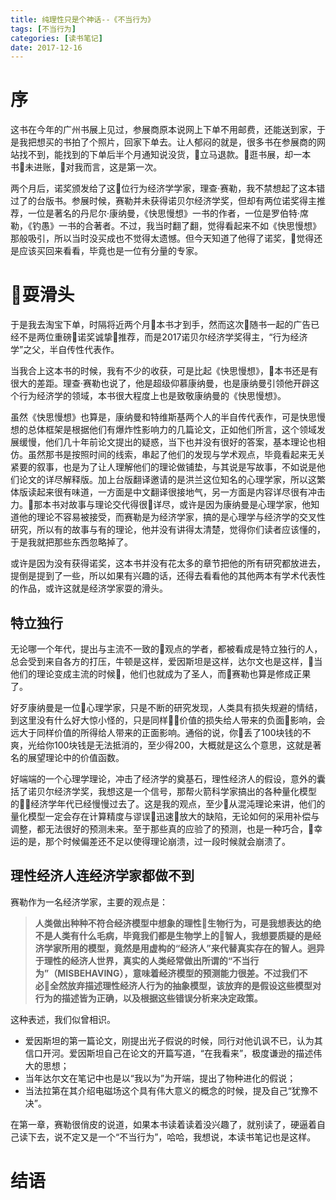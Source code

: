 ```yaml
---
title: 纯理性只是个神话--《不当行为》
tags: [不当行为]
categories: [读书笔记]
date: 2017-12-16
---
```


# 序

这书在今年的广州书展上见过，参展商原本说网上下单不用邮费，还能送到家，于是我把想买的书拍了个照片，回家下单去。让人郁闷的就是，很多书在参展商的网站找不到，能找到的下单后半个月通知说没货，立马退款。逛书展，却一本书未进账，对我而言，这是第一次。

两个月后，诺奖颁发给了这位行为经济学学家，理查·赛勒，我不禁想起了这本错过了的台版书。参展时候，赛勒并未获得诺贝尔经济学奖，但却有两位诺奖得主推荐，一位是著名的丹尼尔·康纳曼，《快思慢想》一书的作者，一位是罗伯特·席勒，《钓愚》一书的合著者。不过，我当时翻了翻，觉得看起来不如《快思慢想》那般吸引，所以当时没买成也不觉得太遗憾。但今天知道了他得了诺奖，觉得还是应该买回来看看，毕竟也是一位有分量的专家。
<!-- more -->
# 耍滑头

于是我去淘宝下单，时隔将近两个月本书才到手，然而这次随书一起的广告已经不是两位重磅诺奖诚挚推荐，而是2017诺贝尔经济学奖得主，“行为经济学”之父，半自传性代表作。

当我合上这本书的时候，我有不少的收获，可是比起《快思慢想》，本书还是有很大的差距。理查·赛勒也说了，他是超级仰慕康纳曼，也是康纳曼引领他开辟这个行为经济学的领域，本书很大程度上也是致敬康纳曼的《快思慢想》。

虽然《快思慢想》也算是，康纳曼和特维斯基两个人的半自传代表作，可是快思慢想的总体框架是根据他们有爆炸性影响力的几篇论文，正如他们所言，这个领域发展缓慢，他们几十年前论文提出的疑惑，当下也并没有很好的答案，基本理论也相仿。虽然那书是按照时间的线索，串起了他们的发现与学术观点，毕竟看起来无关紧要的叙事，也是为了让人理解他们的理论做铺垫，与其说是写故事，不如说是他们论文的详尽解释版。加上台版翻译邀请的是洪兰这位知名的心理学家，所以这繁体版读起来很有味道，一方面是中文翻译很接地气，另一方面是内容详尽很有冲击力。那本书对故事与理论交代得很详尽，或许是因为康纳曼是心理学家，他知道他的理论不容易被接受，而赛勒是为经济学家，搞的是心理学与经济学的交叉性研究，所以有的故事与有的理论，他并没有讲得太清楚，觉得你们读者应该懂的，于是我就把那些东西忽略掉了。

或许是因为没有获得诺奖，这本书并没有花太多的章节把他的所有研究都放进去，提倒是提到了一些，所以如果有兴趣的话，还得去看看他的其他两本有学术代表性的作品，或许这就是经济学家耍的滑头。

## 特立独行

无论哪一个年代，提出与主流不一致的观点的学者，都被看成是特立独行的人，总会受到来自各方的打压，牛顿是这样，爱因斯坦是这样，达尔文也是这样，当他们的理论变成主流的时候，他们也就成为了圣人，而赛勒也算是修成正果了。

好歹康纳曼是一位心理学家，只是不断的研究发现，人类具有损失规避的情结，到这里没有什么好大惊小怪的，只是同样价值的损失给人带来的负面影响，会远大于同样价值的所得给人带来的正面影响。通俗的说，你丢了100块钱的不爽，光给你100块钱是无法抵消的，至少得200，大概就是这么个意思，这就是著名的展望理论中的价值函数。

好端端的一个心理学理论，冲击了经济学的奠基石，理性经济人的假设，意外的囊括了诺贝尔经济学奖，我想这是一个信号，那帮火箭科学家搞出的各种量化模型的经济学年代已经慢慢过去了。这是我的观点，至少从混沌理论来讲，他们的量化模型一定会存在计算精度与谬误迅速放大的缺陷，无论如何的采用补偿与调整，都无法很好的预测未来。至于那些真的应验了的预测，也是一种巧合，幸运的是，那个时候偏差还不足以使得理论崩溃，过一段时候就会崩溃了。

## 理性经济人连经济学家都做不到

赛勒作为一名经济学家，主要的观点是：

> **人类做出种种不符合经济模型中想象的理性生物行为，可是我想表达的绝不是人类有什么毛病，毕竟我们都是生物学上的智人，我想要质疑的是经济学家所用的模型，竟然是用虚构的“经济人”来代替真实存在的智人。迥异于理性的经济人世界，真实的人类经常做出所谓的“不当行为”（MISBEHAVING），意味着经济模型的预测能力很差。不过我们不必全然放弃描述理性经济人行为的抽象模型，该放弃的是假设这些模型对行为的描述皆为正确，以及根据这些错误分析来决定政策。**

这种表述，我们似曾相识。

- 爱因斯坦的第一篇论文，刚提出光子假说的时候，同行对他讥讽不已，认为其信口开河。爱因斯坦自己在论文的开篇写道，“在我看来”，极度谦逊的描述伟大的思想；
- 当年达尔文在笔记中也是以“我以为”为开端，提出了物种进化的假说；
- 当法拉第在其介绍电磁场这个具有伟大意义的概念的时候，提及自己“犹豫不决”。

在第一章，赛勒很俏皮的说道，如果本书读着读着没兴趣了，就别读了，硬逼着自己读下去，说不定又是一个“不当行为”，哈哈，我想说，本读书笔记也是这样。


# 结语

